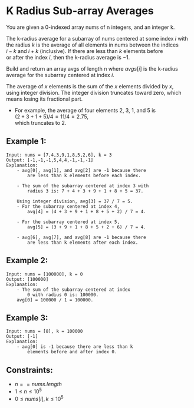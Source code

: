 # K Radius Sub-array Averages

You are given a 0-indexed array nums of n integers, and an integer k.

The k-radius average for a subarray of nums centered at some index $i$ with  
the radius $k$ is the average of all elements in nums between the indices  
$i - k$ and $i + k$ (inclusive). If there are less than $k$ elements before  
or after the index $i$, then the k-radius average is $-1$.

Build and return an array avgs of length n where $avgs[i]$ is the k-radius  
average for the subarray centered at index $i$.

The average of $x$ elements is the sum of the $x$ elements divided by $x$,  
using integer division. The integer division truncates toward zero, which  
means losing its fractional part.

* For example, the average of four elements 2, 3, 1, and 5 is  
    $(2 + 3 + 1 + 5) / 4 = 11 / 4 = 2.75$,   
    which truncates to 2.

 

## Example 1:

    Input: nums = [7,4,3,9,1,8,5,2,6], k = 3
    Output: [-1,-1,-1,5,4,4,-1,-1,-1]
    Explanation:
        - avg[0], avg[1], and avg[2] are -1 because there 
            are less than k elements before each index.

        - The sum of the subarray centered at index 3 with 
            radius 3 is: 7 + 4 + 3 + 9 + 1 + 8 + 5 = 37.

        Using integer division, avg[3] = 37 / 7 = 5.
        - For the subarray centered at index 4, 
            avg[4] = (4 + 3 + 9 + 1 + 8 + 5 + 2) / 7 = 4.

        - For the subarray centered at index 5, 
            avg[5] = (3 + 9 + 1 + 8 + 5 + 2 + 6) / 7 = 4.

        - avg[6], avg[7], and avg[8] are -1 because there 
            are less than k elements after each index.


## Example 2:

    Input: nums = [100000], k = 0
    Output: [100000]
    Explanation:
        - The sum of the subarray centered at index 
            0 with radius 0 is: 100000.
        avg[0] = 100000 / 1 = 100000.
        
## Example 3:

    Input: nums = [8], k = 100000
    Output: [-1]
    Explanation: 
        - avg[0] is -1 because there are less than k 
            elements before and after index 0.
        
        

## Constraints:

* $n == nums.length$
* $1 \le n \le 10^5$
* $0 \le nums[i], k \le 10^5$

